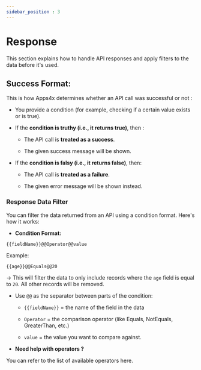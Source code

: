 ```yaml
---
sidebar_position : 3
---
```


# Response

This section explains how to handle API responses and apply filters to the data before it's used.

## Success Format:

This is how Apps4x determines whether an API call was successful or not :

  - You provide a condition (for example, checking if a certain value exists or is true).

  - If the **condition is truthy (i.e., it returns true)**, then :

    - The API call is **treated as a success**.

    - The given success message will be shown.

  - If the **condition is falsy (i.e., it returns false)**, then:

    - The API call is **treated as a failure**.

    - The given error message will be shown instead.

### Response Data Filter

You can filter the data returned from an API using a condition format. Here's how it works:

  - **Condition Format:**

`{{fieldName}}@@Operator@@value`

  Example:

`{{age}}@@Equals@@20`

→ This will filter the data to only include records where the `age` field is equal to `20`. All other records will be removed.

  - Use `@@` as the separator between parts of the condition:

    - `{{fieldName}}` = the name of the field in the data

    - `Operator` = the comparison operator (like Equals, NotEquals, GreaterThan, etc.)

    - `value` = the value you want to compare against.

  - **Need help with operators ?**

You can refer to the list of available operators here.